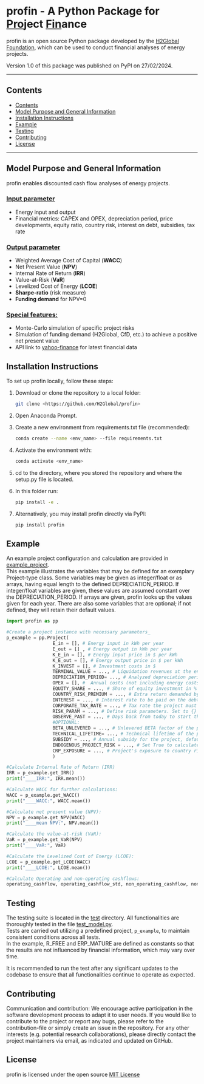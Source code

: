 # profin - A Python Package for <u>Pro</u>ject <u>Fin</u>ance

profin is an open source Python package developed by the [H2Global Foundation](https://www.h2-global.de/), which can be used to conduct financial analyses of energy projects. 

Version 1.0 of this package was published on PyPI on 27/02/2024.

---
## Contents

- [Contents](#contents)
- [Model Purpose and General Information](#Model-Purpose-and-General-Information)
- [Installation Instructions](#Installation-Instructions)
- [Example](#Example)
- [Testing](#Testing)
- [Contributing](#Contributing)
- [License](#License)
---

## Model Purpose and General Information
profin enables discounted cash flow analyses of energy projects.

### <u>Input parameter</u>
- Energy input and output
- Financial metrics: CAPEX and OPEX, depreciation period, price developments, 
equity ratio, country risk, interest on debt, subsidies, tax rate

### <u>Output parameter</u>
- Weighted Average Cost of Capital (**WACC**)
- Net Present Value (**NPV**)
- Internal Rate of Return (**IRR**)
- Value-at-Risk (**VaR**)
- Levelized Cost of Energy (**LCOE**)
- **Sharpe-ratio** (risk measure)
- **Funding demand** for NPV=0

### <u>Special features:</u>
- Monte-Carlo simulation of specific project risks
- Simulation of funding demand (H2Global, CfD, etc.) to achieve a positive net present value
- API link to  [yahoo-finance](https://finance.yahoo.com) for latest financial data

## Installation Instructions
To set up profin locally, follow these steps:

1. Download or clone the repository to a local folder:
   ```bash
   git clone <https://github.com/H2Global/profin>

2. Open Anaconda Prompt.

3. Create a new environment from requirements.txt file (recommended):
    ```bash
   conda create --name <env_name> --file requirements.txt
   
4. Activate the environment with:
    ```bash
   conda activate <env_name>
   
5. cd to the directory, where you stored the repository and where the setup.py file is located.

6. In this folder run:
    ```bash
   pip install -e .

7. Alternatively, you may install profin directly via PyPI:
    ```bash
    pip install profin

## Example
An example project configuration and calculation are provided in
[example_project](https://github.com/H2Global/profin/blob/master/deployment/example_project.py).  
This example illustrates the variables that may be defined for an exemplary Project-type class. Some variables may be given as integer/float or as arrays, having equal length to the defined DEPRECIATION_PERIOD. If integer/float variables are given, these values are assumed constant over the DEPRECIATION_PERIOD. If arrays are given, profin looks up the values given for each year.
There are also some variables that are optional; if not defined, they will retain their default values.

```py
import profin as pp

#Create a project instance with necessary parameters_ 
p_example = pp.Project(  
                 E_in = [], # Energy input in kWh per year  
                 E_out = [] , # Energy output in kWh per year  
                 K_E_in = [], # Energy input price in $ per kWh  
                 K_E_out = [], # Energy output price in $ per kWh  
                 K_INVEST = [], # Investment costs in $  
                 TERMINAL_VALUE = ..., # Liquidation revenues at the end of the period in $  
                 DEPRECIATION_PERIOD= ..., # Analyzed depreciation period of the project in years  
                 OPEX = [], #  Annual costs (not including energy costs) in $ per year  
                 EQUITY_SHARE = ..., # Share of equity investment in %  
                 COUNTRY_RISK_PREMIUM = ..., # Extra return demanded by investors for higher risks in foreign markets  
                 INTEREST = ..., # Interest rate to be paid on the debt capita   
                 CORPORATE_TAX_RATE = ..., # Tax rate the project must pay within the country of operation in %  
                 RISK_PARAM = ..., # Define risk parameters. Set to {} to ignore risk   
                 OBSERVE_PAST = ..., # Days back from today to start the 10-year data window   
                 #OPTIONAL:  
                 BETA_UNLEVERED = ..., # Unlevered BETA factor of the project, defaults to 0.54.
                 TECHNICAL_LIFETIME= ..., # Technical lifetime of the project.  
                 SUBSIDY = ..., # Annual subsidy for the project, defaults to 0    
                 ENDOGENOUS_PROJECT_RISK = ..., # Set True to calculate project-specific risk from RISK_PARAM, otherwise False  
                 CRP_EXPOSURE = ..., # Project's exposure to country risk, ranging from 0 to 1, defaults to 1   
                 )

#Calculate Internal Rate of Return (IRR)
IRR = p_example.get_IRR()
print("____IRR:", IRR.mean())

#Calculate WACC for further calculations: 
WACC = p_example.get_WACC()
print("____WACC:", WACC.mean())

#Calculate net present value (NPV):  
NPV = p_example.get_NPV(WACC)
print("____mean NPV:", NPV.mean())

#Calculate the value-at-risk (VaR):
VaR = p_example.get_VaR(NPV)
print("____VaR:", VaR)

#Calculate the Levelized Cost of Energy (LCOE): 
LCOE = p_example.get_LCOE(WACC)
print("____LCOE:", LCOE.mean())

#Calculate Operating and non-operating cashflows:
operating_cashflow, operating_cashflow_std, non_operating_cashflow, non_operating_cashflow_std = p_example.get_cashflows(WACC)
```

## Testing
The testing suite is located in the [test](https://github.com/H2Global/profin/tree/master/test) directory. 
All functionalities are thoroughly tested in the file [test_model.py](https://github.com/H2Global/profin/blob/master/test/test_model.py).   
Tests are carried out utilizing a predefined project, `p_example`, to maintain consistent conditions across all tests.  
In the example, R_FREE and ERP_MATURE are defined as constants
so that the results are not influenced by financial information, which may vary over time.

It is recommended to run the test after any significant updates 
to the codebase to ensure that all functionalities continue to operate as expected.


## Contributing
Communication and contribution: We encourage active participation
in the software development process to adapt it to user needs. 
If you would like to contribute to the project or report any bugs, 
please refer to the contribution-file or simply create an issue in the repository. 
For any other interests (e.g. potential research collaborations), 
please directly contact the project maintainers via email, as indicated and updated on GitHub.

## License
profin is licensed under the open source [MIT License](https://github.com/H2Global/profin/blob/master/LICENSE.txt)